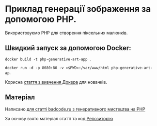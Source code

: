 # Приклад генерації зображення за допомогою PHP.

Використовуємо PHP для створення піксельних малюнків.

## Швидкий запуск за допомогою Docker:

```docker build -t php-generative-art-app .```

```docker run -d -p 8080:80 -v «$PWD»:/var/www/html php-generative-art-ap```.

Корисна [стаття з вивчення Докера](https://badtry.net/docker-tutorial-dlia-novichkov-rassmatrivaiem-docker-tak-iesli-by-on-byl-ighrovoi-pristavkoi/) для новачків.

## Матеріал
Написано [для статті badcode.ru з генеративного мистецтва на PHP](https://badcode.ru/gienieriruiem-piksielnyie-izobrazhieniia-s-pomoshchiu-php-ghienierator-avatarok-i-piksielnykh-ghorodov-ghienierativnyi-art-php)

За основу взято матеріал статті та код [Репозиторію](https://github.com/BinaryMoon/php-generative-art/tree/main/image-stacks)
